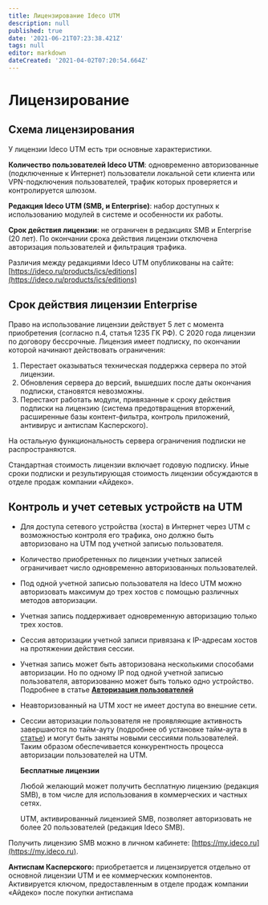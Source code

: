 ```yaml
---
title: Лицензирование Ideco UTM
description: null
published: true
date: '2021-06-21T07:23:38.421Z'
tags: null
editor: markdown
dateCreated: '2021-04-02T07:20:54.664Z'
---
```


# Лицензирование

## Схема лицензирования

У лицензии Ideco UTM есть три основные характеристики.

**Количество пользователей Ideco UTM**: одновременно авторизованные \(подключенные к Интернет\) пользователи локальной сети клиента или VPN-подключения пользователей, трафик которых проверяется и контролируется шлюзом.

**Редакция Ideco UTM \(SMB, и Enterprise\)**: набор доступных к использованию модулей в системе и особенности их работы.

**Срок действия лицензии**: не ограничен в редакциях SMB и Enterprise \(20 лет\). По окончании срока действия лицензии отключена авторизация пользователей и фильтрация трафика.

Различия между редакциями Ideco UTM опубликованы на сайте: [https://ideco.ru/products/ics/editions](https://ideco.ru/products/ics/editions)

## Срок действия лицензии Enterprise

Право на использование лицензии действует 5 лет с момента приобретения \(согласно п.4, статья 1235 ГК РФ\). С 2020 года лицензии по договору бессрочные. Лицензия имеет подписку, по окончании которой начинают действовать ограничения:

1. Перестает оказываться техническая поддержка сервера по этой лицензии.
2. Обновления сервера до версий, вышедших после даты окончания подписки, становятся невозможны.
3. Перестают работать модули, привязанные к сроку действия подписки на лицензию \(система предотвращения вторжений, расширенные базы контент-фильтра, контроль приложений, антивирус и антиспам Касперского\).

На остальную функциональность сервера ограничения подписки не распространяются.

Стандартная стоимость лицензии включает годовую подписку. Иные сроки подписки и результирующая стоимость лицензии обсуждаются в отделе продаж компании «Айдеко».

## Контроль и учет сетевых устройств на UTM

* Для доступа сетевого устройства \(хоста\) в Интернет через UTM с возможностью контроля его трафика, оно должно быть авторизовано на UTM под учетной записью пользователя.
* Количество приобретенных по лицензии учетных записей ограничивает число одновременно авторизованных пользователей.
* Под одной учетной записью пользователя на Ideco UTM можно авторизовать максимум до трех хостов с помощью различных методов авторизации.
* Учетная запись поддерживает одновременную авторизацию только трех хостов.
* Сессия авторизации учетной записи привязана к IP-адресам хостов на протяжении действия сессии.
* Учетная запись может быть авторизована несколькими способами авторизации. Но по одному IP под одной учетной записью пользователя, авторизованно может быть только одно устройство. Подробнее в статье [**Авторизация пользователей**](../settings/users/authorization/README.md)
* Неавторизованный на UTM хост не имеет доступа во внешние сети.
* Сессии авторизации пользователя не проявляющие активность завершаются по тайм-ауту (подробнее об установке тайм-аута в [статье](../settings/users/authorization/README.md)) и могут быть заняты новыми сессиями пользователей. Таким образом обеспечивается конкурентность процесса авторизации пользователей на UTM. 

  **Бесплатные лицензии**

  Любой желающий может получить бесплатную лицензию \(редакция SMB\), в том числе для использования в коммерческих и частных сетях.

  UTM, активированный лицензией SMB, позволяет авторизовать не более 20 пользователей \(редакция Ideco SMB\).

Получить лицензию SMB можно в личном кабинете: [https://my.ideco.ru](https://my.ideco.ru).

**Антиспам Касперского:** приобретается и лицензируется отдельно от основной лицензии UTM и ее коммерческих компонентов. Активируется ключом, предоставленным в отделе продаж компании «Айдеко» после покупки антиспама

